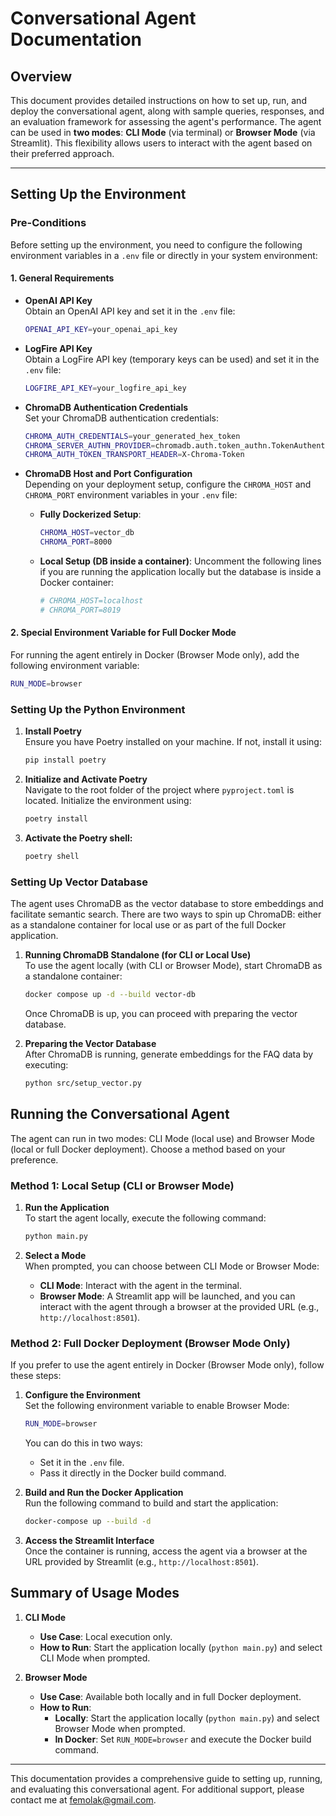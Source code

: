 # **Conversational Agent Documentation**

## **Overview**

This document provides detailed instructions on how to set up, run, and deploy the conversational agent, along with sample queries, responses, and an evaluation framework for assessing the agent's performance. The agent can be used in **two modes**: **CLI Mode** (via terminal) or **Browser Mode** (via Streamlit). This flexibility allows users to interact with the agent based on their preferred approach.

---

## **Setting Up the Environment**

### **Pre-Conditions**

Before setting up the environment, you need to configure the following environment variables in a `.env` file or directly in your system environment:

#### **1. General Requirements**

- **OpenAI API Key**  
  Obtain an OpenAI API key and set it in the `.env` file:
  ```bash
  OPENAI_API_KEY=your_openai_api_key
  ```

- **LogFire API Key**  
  Obtain a LogFire API key (temporary keys can be used) and set it in the `.env` file:
  ```bash
  LOGFIRE_API_KEY=your_logfire_api_key
  ```

- **ChromaDB Authentication Credentials**  
  Set your ChromaDB authentication credentials:
  ```bash
  CHROMA_AUTH_CREDENTIALS=your_generated_hex_token
  CHROMA_SERVER_AUTHN_PROVIDER=chromadb.auth.token_authn.TokenAuthenticationServerProvider
  CHROMA_AUTH_TOKEN_TRANSPORT_HEADER=X-Chroma-Token
  ```

- **ChromaDB Host and Port Configuration**  
  Depending on your deployment setup, configure the `CHROMA_HOST` and `CHROMA_PORT` environment variables in your `.env` file:

  - **Fully Dockerized Setup**:
    ```bash
    CHROMA_HOST=vector_db
    CHROMA_PORT=8000
    ```

  - **Local Setup (DB inside a container)**:
    Uncomment the following lines if you are running the application locally but the database is inside a Docker container:
    ```bash
    # CHROMA_HOST=localhost
    # CHROMA_PORT=8019
    ```

#### **2. Special Environment Variable for Full Docker Mode**

For running the agent entirely in Docker (Browser Mode only), add the following environment variable:
```bash
RUN_MODE=browser
```

### **Setting Up the Python Environment**

1. **Install Poetry**  
   Ensure you have Poetry installed on your machine. If not, install it using:
   ```bash
   pip install poetry
   ```

2. **Initialize and Activate Poetry**  
   Navigate to the root folder of the project where `pyproject.toml` is located. Initialize the environment using:
   ```bash
   poetry install
   ```

3. **Activate the Poetry shell:**
   ```bash
   poetry shell
   ```

### **Setting Up Vector Database**

The agent uses ChromaDB as the vector database to store embeddings and facilitate semantic search. There are two ways to spin up ChromaDB: either as a standalone container for local use or as part of the full Docker application.

1. **Running ChromaDB Standalone (for CLI or Local Use)**  
   To use the agent locally (with CLI or Browser Mode), start ChromaDB as a standalone container:
   ```bash
   docker compose up -d --build vector-db
   ```

   Once ChromaDB is up, you can proceed with preparing the vector database.

2. **Preparing the Vector Database**  
   After ChromaDB is running, generate embeddings for the FAQ data by executing:
   ```bash
   python src/setup_vector.py
   ```

## **Running the Conversational Agent**

The agent can run in two modes: CLI Mode (local use) and Browser Mode (local or full Docker deployment). Choose a method based on your preference.

### **Method 1: Local Setup (CLI or Browser Mode)**

1. **Run the Application**  
   To start the agent locally, execute the following command:
   ```bash
   python main.py
   ```

2. **Select a Mode**  
   When prompted, you can choose between CLI Mode or Browser Mode:
   - **CLI Mode**: Interact with the agent in the terminal.
   - **Browser Mode**: A Streamlit app will be launched, and you can interact with the agent through a browser at the provided URL (e.g., `http://localhost:8501`).

### **Method 2: Full Docker Deployment (Browser Mode Only)**

If you prefer to use the agent entirely in Docker (Browser Mode only), follow these steps:

1. **Configure the Environment**  
   Set the following environment variable to enable Browser Mode:
   ```bash
   RUN_MODE=browser
   ```

   You can do this in two ways:
   - Set it in the `.env` file.
   - Pass it directly in the Docker build command.

2. **Build and Run the Docker Application**  
   Run the following command to build and start the application:
   ```bash
   docker-compose up --build -d
   ```

3. **Access the Streamlit Interface**  
   Once the container is running, access the agent via a browser at the URL provided by Streamlit (e.g., `http://localhost:8501`).

## **Summary of Usage Modes**

1. **CLI Mode**
   - **Use Case**: Local execution only.
   - **How to Run**: Start the application locally (`python main.py`) and select CLI Mode when prompted.

2. **Browser Mode**
   - **Use Case**: Available both locally and in full Docker deployment.
   - **How to Run**:
     - **Locally**: Start the application locally (`python main.py`) and select Browser Mode when prompted.
     - **In Docker**: Set `RUN_MODE=browser` and execute the Docker build command.

---

This documentation provides a comprehensive guide to setting up, running, and evaluating this conversational agent. For additional support, please contact me at femolak@gmail.com.
